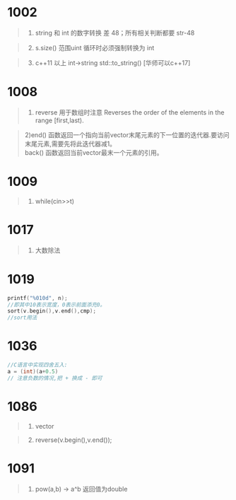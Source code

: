 # 1002
> 1) string 和 int 的数字转换 差 48；所有相关判断都要 str-48

> 2) s.size() 范围uint 循环时必须强制转换为 int

> 3) c++11 以上 int->string std::to_string() [华师可以c++17]

# 1008
> 1) reverse 用于数组时注意 Reverses the order of the elements in the range [first,last).

> 2)end() 函数返回一个指向当前vector末尾元素的下一位置的迭代器.要访问末尾元素,需要先将此迭代器减1。  
>   back() 函数返回当前vector最末一个元素的引用。

# 1009
>1) while(cin>>t)

# 1017
>1) 大数除法

# 1019
```cpp
printf("%010d", n);
//即其中10表示宽度，0表示前面添充0。
sort(v.begin(),v.end(),cmp);
//sort用法
```

# 1036
```cpp
//C语言中实现四舍五入: 
a = (int)(a+0.5)
// 注意负数的情况,把 + 换成 - 即可
```

# 1086
> 1) vector

> 2) reverse(v.begin(),v.end());

# 1091
> 1) pow(a,b) -> a^b 返回值为double